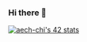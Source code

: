 ### Hi there 👋

<a href="https://github.com/oakoudad/badge42"><img src="https://badge.mediaplus.ma/binary/aech-chi" alt="aech-chi's 42 stats" /></a>
